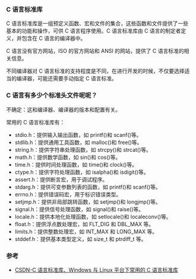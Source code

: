 ### C 语言标准库

C 语言标准库是一组预定义函数、宏和文件的集合，这些函数和文件提供了一些基本的功能和操作，可供 C 语言程序使用。C 语言标准库由 C 语言的制定者定义，并包含在 C 语言的编译器中。

C 语言没有官方网站，ISO 的官方网站和 ANSI 的网站，提供了 C 语言标准的相关信息。

不同编译器对 C 语言标准的支持程度是不同，在进行开发的时候，不仅要选择适当的编译器，可能还需要手动指定 C 语言标准。

### C 语言有多少个标准头文件呢呢？

不确定：这和编译器、编译器的版本和配置有关。

常用的 C 语言标准库有：

- stdio.h：提供输入输出函数，如 printf()和 scanf()等。
- stdlib.h：提供通用工具函数，如 malloc()和 free()等。
- string.h：提供字符串处理函数，如 strcpy()和 strcat()等。
- math.h：提供数学函数，如 sin()和 cos()等。
- time.h：提供时间处理函数，如 time()和 clock()等。
- ctype.h：提供字符处理函数，如 isalpha()和 isdigit()等。
- assert.h：提供断言宏，用于调试程序。
- stdarg.h：提供可变参数列表的函数，如 printf()和 scanf()等。
- errno.h：提供错误码宏，用于标识错误类型。
- setjmp.h：提供非局部跳转函数，如 setjmp()和 longjmp()等。
- signal.h：提供信号处理函数，如 signal()和 raise()等。
- locale.h：提供本地化处理函数，如 setlocale()和 localeconv()等。
- float.h：提供浮点数处理宏，如 FLT_DIG 和 DBL_MAX 等。
- limits.h：提供整数处理宏，如 INT_MAX 和 LONG_MAX 等。
- stddef.h：提供基本类型定义，如 size_t 和 ptrdiff_t 等。

### 参考

- [CSDN-C 语言标准库、Windows 与 Linux 平台下常用的 C 语言标准库](https://blog.csdn.net/weixin_43764974/article/details/130892554)
